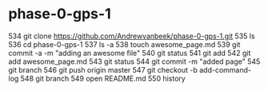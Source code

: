 # phase-0-gps-1
  534  git clone https://github.com/Andrewvanbeek/phase-0-gps-1.git
  535  ls
  536  cd phase-0-gps-1
  537  ls -a
  538  touch awesome_page.md
  539  git commit -a -m "adding an awesome file"
  540  git status
  541  git add
  542  git add awesome_page.md
  543  git status
  544  git commit -m "added page"
  545  git branch
  546  git push origin master
  547  git checkout -b add-command-log
  548  git branch
  549  open README.md
  550  history